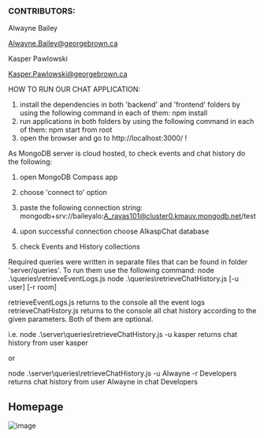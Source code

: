 

### CONTRIBUTORS:

Alwayne Bailey                                                                                             

Alwayne.Bailey@georgebrown.ca

Kasper Pawlowski

Kasper.Pawlowski@georgebrown.ca


HOW TO RUN OUR CHAT APPLICATION:
1. install the dependencies in both 'backend' and 'frontend' folders by using the following command in each of them: npm install
2. run applications in both folders by using the following command in each of them: npm start from root 
3. open the browser and go to http://localhost:3000/
!

As MongoDB server is cloud hosted, to check events and chat history do the following:
1. open MongoDB Compass app
2. choose 'connect to' option
3. paste the following connection string: mongodb+srv://baileyalo:A_ravas101@cluster0.kmauv.mongodb.net/test

4. upon successful connection choose AlkaspChat database
5. check Events and History collections


Required queries were written in separate files that can be found in folder 'server/queries'.
To run them use the following command:
node .\queries\retrieveEventLogs.js
node .\queries\retrieveChatHistory.js [-u user] [-r room]

retrieveEventLogs.js returns to the console all the event logs
retrieveChatHistory.js returns to the console all chat history according to the given parameters. Both of them are optional.

i.e.
node .\server\queries\retrieveChatHistory.js -u kasper 
returns chat history from user kasper

or

node .\server\queries\retrieveChatHistory.js -u Alwayne -r Developers 
returns chat history from user Alwayne in chat Developers

## Homepage
![image](https://user-images.githubusercontent.com/90293555/169351999-9bce5a98-2469-4720-a0af-d0b60ef42107.png)
